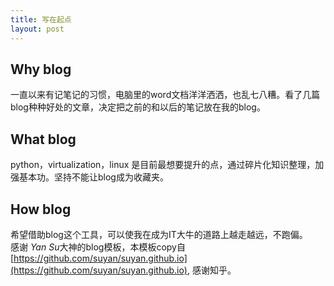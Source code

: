 ```yaml
---
title: 写在起点
layout: post
---
```

## Why blog
一直以来有记笔记的习惯，电脑里的word文档洋洋洒洒，也乱七八糟。看了几篇blog种种好处的文章，决定把之前的和以后的笔记放在我的blog。
## What blog
python，virtualization，linux 是目前最想要提升的点，通过碎片化知识整理，加强基本功。坚持不能让blog成为收藏夹。  
## How blog
希望借助blog这个工具，可以使我在成为IT大牛的道路上越走越远，不跑偏。  
感谢 *Yan Su*大神的blog模板，本模板copy自[https://github.com/suyan/suyan.github.io](https://github.com/suyan/suyan.github.io), 感谢知乎。
